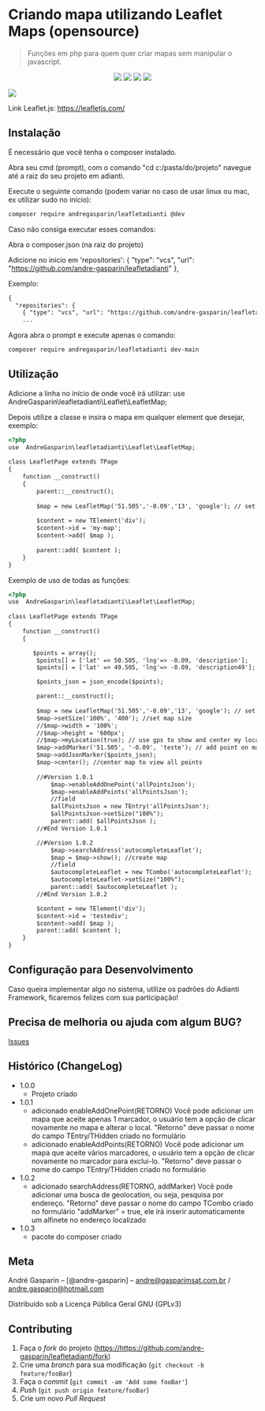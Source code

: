 # Criando mapa utilizando Leaflet Maps (opensource)
> Funções em php para quem quer criar mapas sem manipular o javascript.

<p align="center">
<img src="https://img.shields.io/badge/VERSÃO-1.0.1-green">
<img src="https://img.shields.io/badge/Licença-GNU 3.0-success">
<img src="https://img.shields.io/badge/PHP-Adianti-blue">
<img src="https://img.shields.io/badge/PHP->7.2-blueviolet">
</p>

<img src="https://github.com/andre-gasparin/leafletadianti/blob/main/src/Leaflet/readme.png">

Link Leaflet.js:
https://leafletjs.com/

## Instalação

É necessário que você tenha o composer instalado.

Abra seu cmd (prompt), com o comando "cd c:/pasta/do/projeto" navegue até a raiz do seu projeto em adianti.

Execute o seguinte comando (podem variar no caso de usar linux ou mac, ex utilizar sudo no início):

```html
composer require andregasparin/leafletadianti @dev
```
Caso não consiga executar esses comandos:

Abra o composer.json (na raiz do projeto)

Adicione no inicio em 'repositories': { "type": "vcs", "url": "https://github.com/andre-gasparin/leafletadianti" },

Exemplo:
```html
{
  "repositories": {
	{ "type": "vcs", "url": "https://github.com/andre-gasparin/leafletadianti" },
	...
```
Agora abra o prompt e execute apenas o comando:
```html
composer require andregasparin/leafletadianti dev-main
```

## Utilização

Adicione a linha no início de onde você irá utilizar:
use  AndreGasparin\leafletadianti\Leaflet\LeafletMap;

Depois utilize a classe e insira o mapa em qualquer element que desejar, exemplo:


```html
<?php
use  AndreGasparin\leafletadianti\Leaflet\LeafletMap;
 
class LeafletPage extends TPage
{
    function __construct()
    {
        parent::__construct();
        
        $map = new LeafletMap('51.505','-0.09','13', 'google'); // set initial coordinates
        
        $content = new TElement('div');
        $content->id = 'my-map';
        $content->add( $map );
 
        parent::add( $content );
    }
}
```

Exemplo de uso de todas as funções:

```html
<?php
use  AndreGasparin\leafletadianti\Leaflet\LeafletMap;
 
class LeafletPage extends TPage
{
    function __construct()
    {

       $points = array();
        $points[] = ['lat' => 50.505, 'lng'=> -0.09, 'description'];  
        $points[] = ['lat' => 49.505, 'lng'=> -0.09, 'description49'];  

        $points_json = json_encode($points);

        parent::__construct();
        
        $map = new LeafletMap('51.505','-0.09','13', 'google'); // set initial coordinates
        $map->setSize('100%', '400'); //set map size  
        //$map->width = '100%';
        //$map->height = '600px';
        //$map->myLocation(true); // use gps to show and center my location, use true to display poupup with precision
        $map->addMarker('51.505', '-0.09', 'teste'); // add point on map
        $map->addJsonMarker($points_json);
        $map->center(); //center map to view all points  
        
        //#Version 1.0.1
            $map->enableAddOnePoint('allPointsJson');
            $map->enableAddPoints('allPointsJson');
            //field
            $allPointsJson = new TEntry('allPointsJson');
            $allPointsJson->setSize("100%");
            parent::add( $allPointsJson );
        //#End Version 1.0.1

        //#Version 1.0.2
            $map->searchAddress('autocompleteLeaflet');
            $map = $map->show(); //create map
            //field
            $autocompleteLeaflet = new TCombo('autocompleteLeaflet');
            $autocompleteLeaflet->setSize("100%");     
            parent::add( $autocompleteLeaflet );    
        //#End Version 1.0.2

        $content = new TElement('div');
        $content->id = 'testediv';
        $content->add( $map );
        parent::add( $content );
    }
}
```

## Configuração para Desenvolvimento

Caso queira implementar algo no sistema, utilize os padrões do Adianti Framework, ficaremos felizes com sua participação!

## Precisa de melhoria ou ajuda com algum BUG?

<a href="https://github.com/andre-gasparin/leafletadianti/issues">Issues</a>


## Histórico (ChangeLog)

* 1.0.0
    * Projeto criado
* 1.0.1
    * adicionado enableAddOnePoint(RETORNO)
		Você pode adicionar um mapa que aceite apenas 1 marcador, o usuário tem a opção de clicar novamente no mapa e alterar o local.
		"Retorno" deve passar o nome do campo TEntry/THidden criado no formulário
	* adicionado enableAddPoints(RETORNO)
		Você pode adicionar um mapa que aceite vários marcadores, o usuário tem a opção de clicar novamente no marcador para exclui-lo.
		"Retorno" deve passar o nome do campo TEntry/THidden criado no formulário
* 1.0.2
    * adicionado searchAddress(RETORNO, addMarker)
		Você pode adicionar uma busca de geolocation, ou seja, pesquisa por endereço.
		"Retorno" deve passar o nome do campo TCombo criado no formulário
		"addMarker" = true, ele irá inserir automaticamente um alfinete no endereço localizado
* 1.0.3
    * pacote do composer criado

## Meta

André Gasparin – [@andre-gasparin] – andre@gasparimsat.com.br / andre.gasparin@hotmail.com

Distribuído sob a Licença Pública Geral GNU (GPLv3) 


## Contributing

1. Faça o _fork_ do projeto (<https://https://github.com/andre-gasparin/leafletadianti/fork>)
2. Crie uma _branch_ para sua modificação (`git checkout -b feature/fooBar`)
3. Faça o _commit_ (`git commit -am 'Add some fooBar'`)
4. _Push_ (`git push origin feature/fooBar`)
5. Crie um novo _Pull Request_
